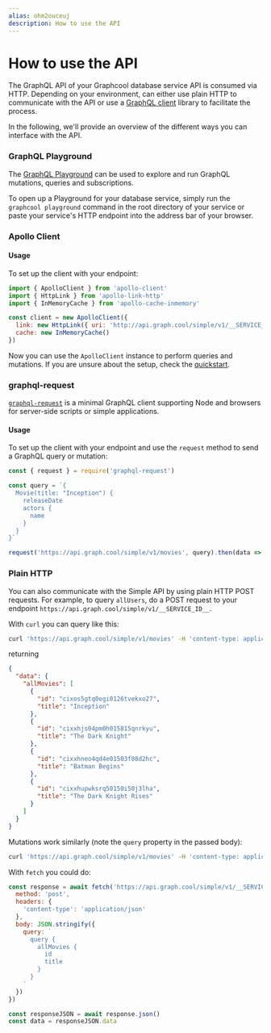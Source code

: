 ```yaml
---
alias: ohm2ouceuj
description: How to use the API
---
```


# How to use the API

The GraphQL API of your Graphcool database service API is consumed via HTTP. Depending on your environment, can either use plain HTTP to communicate with the API or use a [GraphQL client](!alias-chig6ahxeo) library to facilitate the process.

In the following, we'll provide an overview of the different ways you can interface with the API.

### GraphQL Playground

The [GraphQL Playground](https://github.com/graphcool/graphql-playground) can be used to explore and run GraphQL mutations, queries and subscriptions.

To open up a Playground for your database service, simply run the `graphcool playground` command in the root directory of your service or paste your service's HTTP endpoint into the address bar of your browser. 

### Apollo Client

#### Usage

To set up the client with your endpoint:

```javascript
import { ApolloClient } from 'apollo-client'
import { HttpLink } from 'apollo-link-http'
import { InMemoryCache } from 'apollo-cache-inmemory'

const client = new ApolloClient({
  link: new HttpLink({ uri: 'http://api.graph.cool/simple/v1/__SERVICE_ID__' }),
  cache: new InMemoryCache()
})
```

Now you can use the `ApolloClient` instance to perform queries and mutations. If you are unsure about the setup, check the [quickstart](https://www.graph.cool/docs/quickstart/).

### graphql-request

[`graphql-request`](https://github.com/graphcool/graphql-request) is a minimal GraphQL client supporting Node and browsers for server-side scripts or simple applications.

#### Usage

To set up the client with your endpoint and use the `request` method to send a GraphQL query or mutation:

```javascript
const { request } = require('graphql-request')

const query = `{
  Movie(title: "Inception") {
    releaseDate
    actors {
      name
    }
  }
}`

request('https://api.graph.cool/simple/v1/movies', query).then(data => console.log(data))
```

### Plain HTTP

You can also communicate with the Simple API by using plain HTTP POST requests. For example, to query `allUsers`, do a POST request to your endpoint `https://api.graph.cool/simple/v1/__SERVICE_ID__`.

With `curl` you can query like this:

```bash
curl 'https://api.graph.cool/simple/v1/movies' -H 'content-type: application/json' --data-binary '{"query":"query {allMovies {id title}}"}' --compressed
```

returning

```json
{
  "data": {
    "allMovies": [
      {
        "id": "cixos5gtq0ogi0126tvekxo27",
        "title": "Inception"
      },
      {
        "id": "cixxhjs04pm0h015815qnrkyu",
        "title": "The Dark Knight"
      },
      {
        "id": "cixxhneo4qd4e01503f08d2hc",
        "title": "Batman Begins"
      },
      {
        "id": "cixxhupwksrq50150i50j3lha",
        "title": "The Dark Knight Rises"
      }
    ]
  }
}
```

Mutations work similarly (note the `query` property in the passed body):

```bash
curl 'https://api.graph.cool/simple/v1/movies' -H 'content-type: application/json' --data-binary '{"query":"mutation {createMovie(releaseDate: \"2016-11-18\" title: \"Moonlight\") {id}}"}' --compressed
```

With `fetch` you could do:

```javascript
const response = await fetch('https://api.graph.cool/simple/v1/__SERVICE_ID__', {
  method: 'post',
  headers: {
    'content-type': 'application/json'
  },
  body: JSON.stringify({
    query: `
      query {
        allMovies {
          id
          title
        }
      }
    `
  })
})

const responseJSON = await response.json()
const data = responseJSON.data
```
